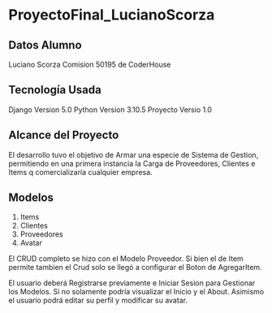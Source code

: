 # ProyectoFinal_LucianoScorza
## Datos Alumno
Luciano Scorza
Comision 50195 de CoderHouse



## Tecnología Usada
Django Version 5.0
Python Version 3.10.5
Proyecto Versio 1.0

## Alcance del Proyecto

El desarrollo tuvo el objetivo de Armar una especie de Sistema de Gestion, permitiendo en una primera instancia la Carga de Proveedores, Clientes e Items q comercializaría cualquier empresa.

## Modelos

1. Items
2. Clientes
3. Proveedores
4. Avatar

El CRUD completo se hizo con el Modelo Proveedor. Si bien el de Item permite tambien el Crud solo se llegó a configurar el Boton de AgregarItem.

El usuario deberá Registrarse previamente e Iniciar Sesion para Gestionar los Modelos. Si no solamente podría visualizar el Inicio y el About.
Asimismo el usuario podrá editar su perfil y modificar su avatar.




